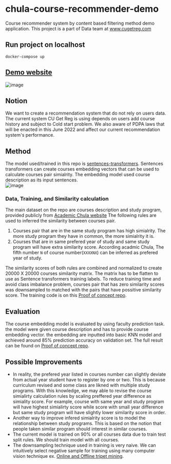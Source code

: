 # chula-course-recommender-demo
Course recommender system by content based filtering method demo application. This project is a part of Data team at www.cugetreg.com

## Run project on localhost
`docker-compose up`

## [Demo website](https://share.streamlit.io/new5558/chula-course-recommender-demo/src/main.py)

![image](https://user-images.githubusercontent.com/12471844/149357870-79eae41a-122e-45fa-a533-5962aed63991.png)

## Notion
We want to create a recommendation system that do not rely on users data. The current system CU Get Reg is using depends on users add course history and subject to Cold start problem. We also aware of PDPA laws that will be enacted in this June 2022 and affect our current recommendation system's performance. 

## Method
The model used/trained in this repo is [sentences-transformers](https://www.sbert.net/). Sentences transformers can create courses embedding vectors that can be used to calculate courses pair simialrity. The embedding model used course description as its input sentences.    
![image](https://user-images.githubusercontent.com/12471844/149375295-ab65c387-7ae6-49ee-a7e5-df916156e04b.png)
### Data, Training, and Similarity calculation
The main dataset on the repo are courses description and study program, provided publicly from [Academic Chula website](http://www.academic.chula.ac.th/search/) The following rules are used to inferred the similarity between courses pair.

1. Courses pair that are in the same study program has high simialrity. The more study program they have in common, the more simialrity it is.
2. Courses that are in same prefered year of study and same study program will have extra similarity score. According acadmic Chula, The fifth number `N` of course number(`XXXXNX`) can be inferred as prefered year of study.  

The similarity scores of both rules are combined and normalized to create 20000 X 20000 courses similarity matrix. The matrix has to be flatten to use as Sentence transformers training labels. To reduce training time and avoid class imbalance problem, courses pair that has zero similarity scores was downsampled to matched with the pairs that have possitive similarity score. The training code is on this [Proof of concept repo](https://github.com/new5558/Chula-course-recommender-proof-of-concept).

## Evaluation
The course embedding model is evaluated by using faculty prediction task. the model were given course description and has to provide course embedding vector. the embedding are inputted into basic KNN model and achieved around 85% prediction accuracy on validation set. The full result can be found on [Proof of concept repo](https://github.com/new5558/Chula-course-recommender-proof-of-concept).

## Possible Improvements
- In reality, the prefered year listed in courses number can slightly deviate from actual year student have to register by one or two. This is because curriculum revised and some class are likned with multiple study programs. With this knowledge, we may able to revise the course simialirty calculation rules by scaling preffered year difference as simiality score. For example, course with same year and study program will have highest simialirty score while score with small year difference but same study program will have slightly lower similarity score in order.
- Another way to improve infered simialrity score is to model the relationship between study programs. This is based on the notion that people taken similar program should interest in similar courses.
- The current model is trained on 90% or all courses data due to train test split rules. We should train model with all courses.
- The downsampling technique used in training is very naive. We can intuitively select negative sample for training using many computer vision technique ex. [Online and Offline tripet mining](https://omoindrot.github.io/triplet-loss).
